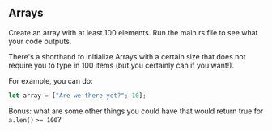 ## Arrays

Create an array with at least 100 elements. Run the main.rs file to see what your code outputs.

<div class="hint">
  There's a shorthand to initialize Arrays with a certain size that does not require you to type in 100 items (but you certainly can if you want!).

  For example, you can do:
  ```rust
  let array = ["Are we there yet?"; 10];
  ```
</div>

Bonus: what are some other things you could have that would return true for `a.len()` <code>&gt;</code>`= 100`?
